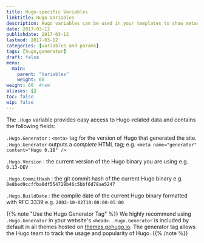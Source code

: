 ```yaml
---
title: Hugo-specific Variables
linktitle: Hugo Variables
description: Hugo variables can be used in your templates to show metadata such as Hugo version and commit hashes.
date: 2017-03-12
publishdate: 2017-03-12
lastmod: 2017-03-12
categories: [variables and params]
tags: [hugo,generator]
draft: false
menu:
  main:
    parent: "Variables"
    weight: 60
weight: 60	#rem
aliases: []
toc: false
wip: false
---
```


The `.Hugo` variable provides easy access to Hugo-related data and contains the following fields:

`.Hugo.Generator`
: `<meta>` tag for the version of Hugo that generated the site. `.Hugo.Generator` outputs a *complete* HTML tag; e.g. `<meta name="generator" content="Hugo 0.18" />`

`.Hugo.Version`
: the current version of the Hugo binary you are using e.g. `0.13-DEV`<br>

`.Hugo.CommitHash`
: the git commit hash of the current Hugo binary e.g. `0e8bed9ccffba0df554728b46c5bbf6d78ae5247`

`.Hugo.BuildDate`
: the compile date of the current Hugo binary formatted with RFC 3339 e.g. `2002-10-02T10:00:00-05:00`<br>

{{% note "Use the Hugo Generator Tag" %}}
We highly recommend using `.Hugo.Generator` in your website's `<head>`. `.Hugo.Generator` is included by default in all themes hosted on [themes.gohugo.io](http://themes.gohugo.io). The generator tag allows the Hugo team to track the usage and popularity of Hugo.
{{% /note %}}

